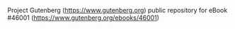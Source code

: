 Project Gutenberg (https://www.gutenberg.org) public repository for eBook #46001 (https://www.gutenberg.org/ebooks/46001)
